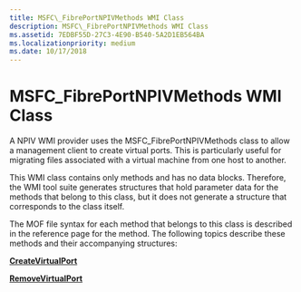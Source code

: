 ```yaml
---
title: MSFC\_FibrePortNPIVMethods WMI Class
description: MSFC\_FibrePortNPIVMethods WMI Class
ms.assetid: 7EDBF55D-27C3-4E90-B540-5A2D1EB564BA
ms.localizationpriority: medium
ms.date: 10/17/2018
---
```


# MSFC\_FibrePortNPIVMethods WMI Class


A NPIV WMI provider uses the MSFC\_FibrePortNPIVMethods class to allow a management client to create virtual ports. This is particularly useful for migrating files associated with a virtual machine from one host to another.

This WMI class contains only methods and has no data blocks. Therefore, the WMI tool suite generates structures that hold parameter data for the methods that belong to this class, but it does not generate a structure that corresponds to the class itself.

The MOF file syntax for each method that belongs to this class is described in the reference page for the method. The following topics describe these methods and their accompanying structures:

[**CreateVirtualPort**](createvirtualport.md)

[**RemoveVirtualPort**](removevirtualport.md)

 

 





